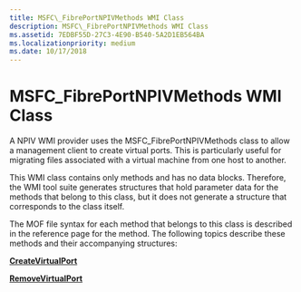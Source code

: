 ```yaml
---
title: MSFC\_FibrePortNPIVMethods WMI Class
description: MSFC\_FibrePortNPIVMethods WMI Class
ms.assetid: 7EDBF55D-27C3-4E90-B540-5A2D1EB564BA
ms.localizationpriority: medium
ms.date: 10/17/2018
---
```


# MSFC\_FibrePortNPIVMethods WMI Class


A NPIV WMI provider uses the MSFC\_FibrePortNPIVMethods class to allow a management client to create virtual ports. This is particularly useful for migrating files associated with a virtual machine from one host to another.

This WMI class contains only methods and has no data blocks. Therefore, the WMI tool suite generates structures that hold parameter data for the methods that belong to this class, but it does not generate a structure that corresponds to the class itself.

The MOF file syntax for each method that belongs to this class is described in the reference page for the method. The following topics describe these methods and their accompanying structures:

[**CreateVirtualPort**](createvirtualport.md)

[**RemoveVirtualPort**](removevirtualport.md)

 

 





